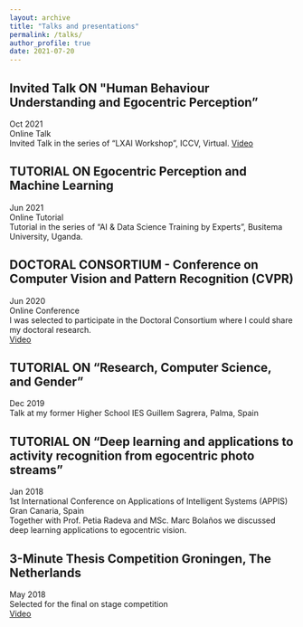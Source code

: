 ```yaml
---
layout: archive
title: "Talks and presentations"
permalink: /talks/
author_profile: true
date: 2021-07-20
---
```

## Invited Talk ON "Human Behaviour Understanding and Egocentric Perception” 
Oct 2021 <br> 
Online Talk <br>
Invited Talk in the series of “LXAI Workshop”, ICCV, Virtual.
<u><a href="https://youtu.be/HP8Ay-i35T8">Video</a></u>

## TUTORIAL ON Egocentric Perception and Machine Learning
Jun 2021 <br> 
Online Tutorial <br>
Tutorial in the series of “AI & Data Science Training by Experts”, Busitema University, Uganda.

## DOCTORAL CONSORTIUM - Conference on Computer Vision and Pattern Recognition (CVPR) 
Jun 2020 <br>
Online Conference <br>
I was selected to participate in the Doctoral Consortium where I could share my doctoral research. <br>
<u><a href="https://www.youtube.com/watch?v=wxi7f-CVPtI">Video</a></u>

## TUTORIAL ON “Research, Computer Science, and Gender” 
Dec 2019 <br>
Talk at my former Higher School IES Guillem Sagrera, Palma, Spain


## TUTORIAL ON “Deep learning and applications to activity recognition from egocentric photo streams”
Jan 2018 <br>
1st International Conference on Applications of Intelligent Systems (APPIS) Gran Canaria, Spain <br>
Together with Prof. Petia Radeva and MSc. Marc Bolaños we discussed deep learning applications to egocentric vision.

## 3-Minute Thesis Competition Groningen, The Netherlands
May 2018 <br>
Selected for the final on stage competition <br>
<u><a href="https://youtu.be/H6_chK3T8DU">Video</a></u>
